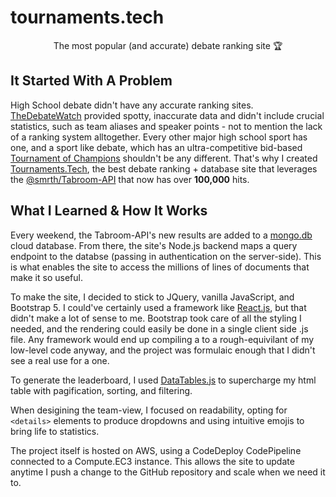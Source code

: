 # tournaments.tech
<p align="center">The most popular (and accurate) debate ranking site 🏆</p>
<Website/>

## It Started With A Problem
High School debate didn't have any accurate ranking sites. [TheDebateWatch](https://thedebatewatch.com) provided spotty, inaccurate data and didn't include crucial statistics, such as team aliases and speaker points - not to mention the lack of a ranking system alltogether. Every other major high school sport has one, and a sport like debate, which has an ultra-competitive bid-based [Tournament of Champions](https://ci.uky.edu/UKDebate/gold-pf-bid-tournaments) shouldn't be any different. That's why I created [Tournaments.Tech](http://tournaments.tech), the best debate ranking + database site that leverages the [@smrth/Tabroom-API](/projects/tabroom-API) that now has over **100,000** hits.

## What I Learned & How It Works
Every weekend, the Tabroom-API's new results are added to a [mongo.db](https://www.mongodb.com/) cloud database. From there, the site's Node.js backend maps a query endpoint to the databse (passing in authentication on the server-side). This is what enables the site to access the millions of lines of documents that make it so useful.

To make the site, I decided to stick to JQuery, vanilla JavaScript, and Bootstrap 5. I could've certainly used a framework like [React.js](https://reactjs.org/), but that didn't make a lot of sense to me. Bootstrap took care of all the styling I needed, and the rendering could easily be done in a single client side .js file. Any framework would end up compiling a to a rough-equivilant of my low-level code anyway, and the project was formulaic enough that I didn't see a real use for a one.

To generate the leaderboard, I used [DataTables.js](https://datatables.net/) to supercharge my html table with pagification, sorting, and filtering.

When desigining the team-view, I focused on readability, opting for `<details>` elements to produce dropdowns and using intuitive emojis to bring life to statistics.

The project itself is hosted on AWS, using a CodeDeploy CodePipeline connected to a Compute.EC3 instance. This allows the site to update anytime I push a change to the GitHub repository and scale when we need it to.
